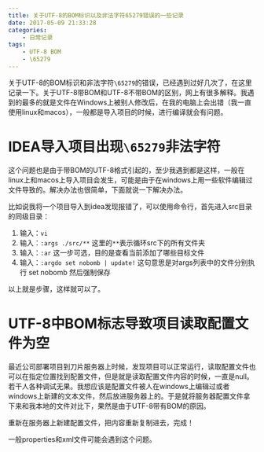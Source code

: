 ```yaml
---
title: 关于UTF-8的BOM标识以及非法字符65279错误的一些记录
date: 2017-05-09 21:33:28
categories:
    - 日常记录
tags:
    - UTF-8 BOM
    - \65279
---
```

关于UTF-8的BOM标识和非法字符`\65279`的错误，已经遇到过好几次了，在这里记录一下。关于UTF-8带BOM和UTF-8不带BOM的区别，网上有很多解释。我遇到的最多的就是文件在Windows上被别人修改后，在我的电脑上会出错（我一直使用linux和macos），一般都是导入项目的时候，进行编译就会有问题。
<!--more-->
# IDEA导入项目出现`\65279`非法字符
这个问题也是由于带BOM的UTF-8格式引起的，至少我遇到都是这样，一般在linux上和macos上导入项目会发生，可能是由于在windows上用一些软件编辑过文件导致的。解决办法也很简单，下面就说一下解决办法。

比如说我将一个项目导入到idea发现报错了，可以使用命令行，首先进入src目录的同级目录：

1. 输入：`vi`
2. 输入：`:args ./src/**` 这里的`**`表示循环src下的所有文件夹
3. 输入：`:ar` 这一步可选，目的是查看当前添加了哪些目标文件
4. 输入：`:argdo set nobomb | update!` 这句意思是对args列表中的文件分别执行 set nobomb 然后强制保存

以上就是步骤，这样就可以了。

# UTF-8中BOM标志导致项目读取配置文件为空
最近公司部署项目到刀片服务器上时候，发现项目可以正常运行，读取配置文件也可以在指定位置找到配置文件，但是就是读取配置文件内容的时候，一直是null。若干人各种调试无果。我想应该是配置文件被人在windows上编辑过或者windows上新建的文本文件，然后放进服务器上的。于是就将服务器配置文件拿下来和我本地的文件对比下，果然是由于UTF-8带有BOM的原因。

重新在服务器上新建配置文件，把内容重新复制进去，完成！

一般properties和xml文件可能会遇到这个问题。
